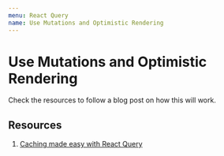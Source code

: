 ```yaml
---
menu: React Query
name: Use Mutations and Optimistic Rendering
---
```


# Use Mutations and Optimistic Rendering

Check the resources to follow a blog post on how this will work.

## Resources

1. [Caching made easy with React Query](https://medium.com/javascript-in-plain-english/react-query-fbefc608ed95)
